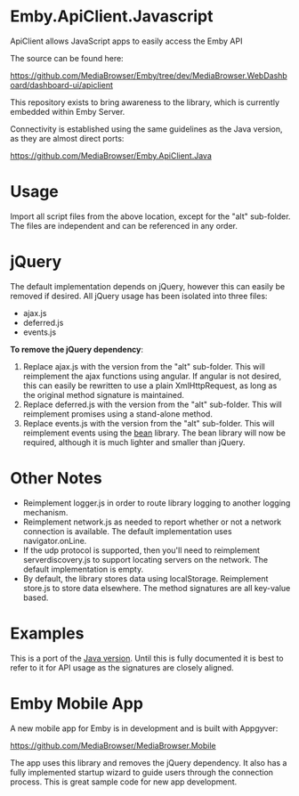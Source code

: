 Emby.ApiClient.Javascript
=================================

ApiClient allows JavaScript apps to easily access the Emby API

The source can be found here:

https://github.com/MediaBrowser/Emby/tree/dev/MediaBrowser.WebDashboard/dashboard-ui/apiclient

This repository exists to bring awareness to the library, which is currently embedded within Emby Server.

Connectivity is established using the same guidelines as the Java version, as they are almost direct ports:

https://github.com/MediaBrowser/Emby.ApiClient.Java

# Usage #

Import all script files from the above location, except for the "alt" sub-folder. The files are independent and can be referenced in any order.

# jQuery #

The default implementation depends on jQuery, however this can easily be removed if desired. All jQuery usage has been isolated into three files:

- ajax.js
- deferred.js
- events.js

**To remove the jQuery dependency**:

1. Replace ajax.js with the version from the "alt" sub-folder. This will reimplement the ajax functions using angular. If angular is not desired, this can easily be rewritten to use a plain XmlHttpRequest, as long as the original method signature is maintained.
2. Replace deferred.js with the version from the "alt" sub-folder. This will reimplement promises using a stand-alone method.
3. Replace events.js with the version from the "alt" sub-folder. This will reimplement events using the [bean](https://github.com/fat/bean "bean") library. The bean library will now be required, although it is much lighter and smaller than jQuery.

# Other Notes #

- Reimplement logger.js in order to route library logging to another logging mechanism.
- Reimplement network.js as needed to report whether or not a network connection is available. The default implementation uses navigator.onLine.
- If the udp protocol is supported, then you'll need to reimplement serverdiscovery.js to support locating servers on the network. The default implementation is empty.
- By default, the library stores data using localStorage. Reimplement store.js to store data elsewhere. The method signatures are all key-value based.

# Examples #

This is a port of the [Java version](https://github.com/MediaBrowser/Emby.ApiClient.Java "Java version"). Until this is fully documented it is best to refer to it for API usage as the signatures are closely aligned.

# Emby Mobile App #

A new mobile app for Emby is in development and is built with Appgyver:

https://github.com/MediaBrowser/MediaBrowser.Mobile

The app uses this library and removes the jQuery dependency. It also has a fully implemented startup wizard to guide users through the connection process. This is great sample code for new app development.
